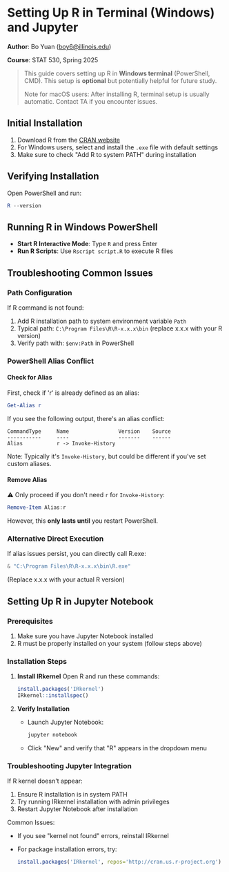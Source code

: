 # Setting Up R in Terminal (Windows) and Jupyter

**Author**: Bo Yuan (boy6@illinois.edu)

**Course**: STAT 530, Spring 2025

>This guide covers setting up R in **Windows terminal** (PowerShell, CMD). This setup is **optional** but potentially helpful for future study.
>
>Note for macOS users: After installing R, terminal setup is usually automatic. Contact TA if you encounter issues.



## Initial Installation

1. Download R from the [CRAN website](https://cran.r-project.org/)
2. For Windows users, select and install the `.exe` file with default settings
3. Make sure to check "Add R to system PATH" during installation



## Verifying Installation
Open PowerShell and run:
```powershell
R --version
```



## Running R in Windows PowerShell

- **Start R Interactive Mode**: Type `R` and press Enter
- **Run R Scripts**: Use `Rscript script.R` to execute R files



## Troubleshooting Common Issues

### Path Configuration
If R command is not found:
1. Add R installation path to system environment variable `Path`
2. Typical path: `C:\Program Files\R\R-x.x.x\bin` (replace x.x.x with your R version)
3. Verify path with: `$env:Path` in PowerShell



### PowerShell Alias Conflict

#### Check for Alias

First, check if 'r' is already defined as an alias:

```powershell
Get-Alias r
```

If you see the following output, there's an alias conflict:

```
CommandType     Name                Version    Source
-----------     ----                -------    ------
Alias           r -> Invoke-History
```

Note: Typically it's `Invoke-History`, but could be different if you've set custom aliases.

#### Remove Alias 

⚠️ Only proceed if you don't need `r` for `Invoke-History`:

```powershell
Remove-Item Alias:r
```

However, this **only lasts until** you restart PowerShell.



### Alternative Direct Execution

If alias issues persist, you can directly call R.exe:
```powershell
& "C:\Program Files\R\R-x.x.x\bin\R.exe"
```
(Replace x.x.x with your actual R version)



## Setting Up R in Jupyter Notebook

### Prerequisites

1. Make sure you have  Jupyter Notebook installed
2. R must be properly installed on your system (follow steps above)

### Installation Steps

1. **Install IRkernel**
   Open R and run these commands:

   ```R
   install.packages('IRkernel')
   IRkernel::installspec()
   ```

2. **Verify Installation**

   - Launch Jupyter Notebook:

     ```bash
     jupyter notebook
     ```

   - Click "New" and verify that "R" appears in the dropdown menu



### Troubleshooting Jupyter Integration

If R kernel doesn't appear:

1. Ensure R installation is in system PATH
2. Try running IRkernel installation with admin privileges
3. Restart Jupyter Notebook after installation

Common Issues:

- If you see "kernel not found" errors, reinstall IRkernel

- For package installation errors, try:

  ```R
  install.packages('IRkernel', repos='http://cran.us.r-project.org')
  ```
